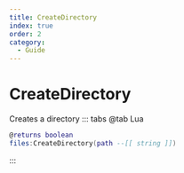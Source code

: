 ```yaml
---
title: CreateDirectory
index: true
order: 2
category:
  - Guide
---
```


# CreateDirectory
Creates a directory
::: tabs
@tab Lua
```lua
@returns boolean
files:CreateDirectory(path --[[ string ]])
```

:::